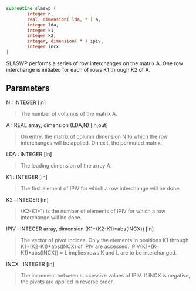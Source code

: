 ```fortran
subroutine slaswp (
        integer n,
        real, dimension( lda, * ) a,
        integer lda,
        integer k1,
        integer k2,
        integer, dimension( * ) ipiv,
        integer incx
)
```

SLASWP performs a series of row interchanges on the matrix A.
One row interchange is initiated for each of rows K1 through K2 of A.

## Parameters
N : INTEGER [in]
> The number of columns of the matrix A.

A : REAL array, dimension (LDA,N) [in,out]
> On entry, the matrix of column dimension N to which the row
> interchanges will be applied.
> On exit, the permuted matrix.

LDA : INTEGER [in]
> The leading dimension of the array A.

K1 : INTEGER [in]
> The first element of IPIV for which a row interchange will
> be done.

K2 : INTEGER [in]
> (K2-K1+1) is the number of elements of IPIV for which a row
> interchange will be done.

IPIV : INTEGER array, dimension (K1+(K2-K1)\*abs(INCX)) [in]
> The vector of pivot indices. Only the elements in positions
> K1 through K1+(K2-K1)\*abs(INCX) of IPIV are accessed.
> IPIV(K1+(K-K1)\*abs(INCX)) = L implies rows K and L are to be
> interchanged.

INCX : INTEGER [in]
> The increment between successive values of IPIV. If INCX
> is negative, the pivots are applied in reverse order.
